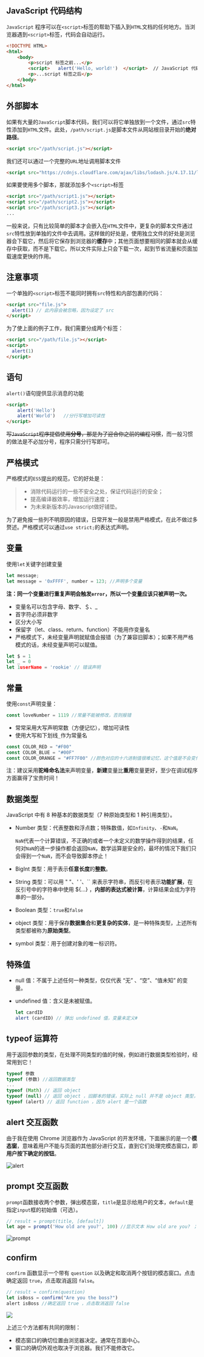 ## JavaScript 代码结构

`JavaScript` 程序可以在`<script>`标签的帮助下插入到`HTML`文档的任何地方。当浏览器遇到`<script>`标签，代码会自动运行。

```html
<!DOCTYPE HTML> 
<html> 
    <body>  
        <p>script 标签之前...</p> 
        <script>   alert('Hello, world!')  </script>  // JavaScript 代码块
        <p>...script 标签之后</p> 
    </body>
</html>
```

## 外部脚本

如果有大量的`JavaScript`脚本代码，我们可以将它单独放到一个文件，通过`src`特性添加到`HTML`文件。此处，`/path/script.js`是脚本文件从网站根目录开始的**绝对路径**。

```html
<script src="/path/script.js"></script>
```

我们还可以通过一个完整的`URL`地址调用脚本文件

```html
<script src="https://cdnjs.cloudflare.com/ajax/libs/lodash.js/4.17.11/lodash.js"></script>
```

如果要使用多个脚本，那就添加多个`<script>`标签

```html
<script src="/path/script1.js"></script>
<script src="/path/script2.js"></script>
<script src="/path/script3.js"></script>
...
```

一般来说，只有比较简单的脚本才会嵌入在`HTML`文件中，更复杂的脚本文件通过`src`特性放到单独的文件中去调用。这样做的好处是，使用独立文件的好处是浏览器会下载它，然后将它保存到浏览器的**缓存**中；其他页面想要相同的脚本就会从缓存中获取，而不是下载它。所以文件实际上只会下载一次，起到节省流量和页面加载速度更快的作用。

## 注意事项

一个单独的`<script>`标签不能同时拥有`src`特性和内部包裹的代码：

```html
<script src="file.js">
  alert(1) // 此内容会被忽略，因为设定了 src
</script>
```

为了使上面的例子工作，我们需要分成两个标签：

```html
<script src="/path/file.js"></script>
<script>
  alert(1)
</script>
```

## 语句

`alert()`语句提供显示消息的功能

```html
<script> 
    alert('Hello')
	alert('World')	 //分行写增加可读性
</script>
```

~~写`JavaScript`程序提倡使用**分号**，那是为了迎合你之前的编程习惯~~，而一般习惯的做法是不必加分号，程序只需分行写即可。

## 严格模式

严格模式的`ES5`提出的规范，它的好处是：

>- 消除代码运行的一些不安全之处，保证代码运行的安全；
>- 提高编译器效率，增加运行速度；
>- 为未来新版本的Javascript做好铺垫。

为了避免报一些列不明原因的错误，日常开发一般是禁用严格模式，在此不做过多赘述。严格模式可以通过`use strict;`的表达式声明。

## 变量

使用`let`关键字创建变量

```javascript
let message; 
let message = '0xFFFF', number = 123; //声明多个变量
```

**注：同一个变量进行重复声明会触发`error`，所以一个变量应该只被声明一次。**

- 变量名可以包含字母、数字、＄、_
- 首字符必须非数字
- 区分大小写
- 保留字（let、class、return、function）不能用作变量名
- 严格模式下，未经变量声明就赋值会报错（为了兼容旧脚本）；如果不用严格模式的话，未经变量声明可以赋值。

```javascript
let $ = 1
let _ = 0
let 1userName = 'rookie' // 错误声明
```

## 常量

使用`const`声明变量：

```javascript
const loveNumber = 1119 //常量不能被修改，否则报错
```

- 常常采用大写声明常数（方便记忆），增加可读性
- 使用大写和下划线`_`作为常量名

```javascript
const COLOR_RED = "#F00"
const COLOR_BLUE = "#00F"
const COLOR_ORANGE = "#FF7F00" //颜色对应的十六进制值很难记忆，这个值是不会变化的，于是就用大写字母来表示
```

注：建议采用**驼峰命名法**来声明变量，**新建**变量比**重用**变量更好，至少在调试程序方面赢得了宝贵时间！

## 数据类型

JavaScript 中有 8 种基本的数据类型（7 种原始类型和 1 种引用类型）。

- Number 类型：代表整数和浮点数；特殊数值，如`Infinity`、`-`和`NaN`。

   `NaN`代表一个计算错误，不正确的或者一个未定义的数学操作得到的结果，任何对`NaN`的进一步操作都会返回`NaN`，数学运算是安全的，最坏的情况下我们只会得到一个`NaN`，而不会导致脚本停止！

- BigInt 类型：用于表示**任意长度**的**整数**。

- String 类型：可以用 " "、' '、`` 来表示字符串，而反引号表示**功能扩展**，在反引号中的字符串中使用 ${...} ，**内部的表达式被计算**，计算结果会成为字符串的一部分。

- Boolean 类型：`true`和`false`

- object 类型：用于保存**数据集合**和**更复杂的实体**，是一种特殊类型，上述所有类型都被称为**原始类型**。 

- symbol 类型：用于创建对象的唯一标识符。

## 特殊值

- null 值：不属于上述任何一种类型，仅仅代表 “无” 、“空”、“值未知” 的变量。

- undefined 值：含义是未被赋值。

  ```javascript
  let cardID 
  alert (cardID) // 弹出 undefined 值，变量未定义#
  ```

## typeof  运算符

用于返回参数的类型，在处理不同类型的值的时候，例如进行数据类型检验时，经常用到它！

```javascript
typeof 参数 
typeof (参数) //返回数据类型
...
typeof (Math) // 返回 object 
typeof (null) // 返回 object ，旧脚本的错误，实际上 null 并不是 object 类型，而是一个特殊值
typeof (alert) // 返回 function ，因为 alert 是一个函数
```

## alert 交互函数

由于我在使用 Chrome 浏览器作为 JavaScript 的开发环境，下面展示的是一个**模态窗**，意味着用户不能与页面的其他部分进行交互，直到它们处理完模态窗口，即**用户按下确定的按钮**。

![alert](D:\Note\JavaScript\image\alert20201018215510.png)

## prompt  交互函数

`prompt`函数接收两个参数，弹出模态窗，`title`是显示给用户的文本，`default`是指定`input`框的初始值（可选）。

```javascript
// result = prompt(title, [default]) 
let age = prompt('How old are you?', 100) //显示文本 How old are you? ；输入框键入 100
```

![prompt](D:\Note\JavaScript\image\prompt20201018221729.png)

## confirm

`confirm` 函数显示一个带有 `question` 以及确定和取消两个按钮的模态窗口。点击确定返回 `true`，点击取消返回 `false`。

```javascript
// result = confirm(question)
let isBoss = confirm("Are you the boss?") 
alert isBoss //确定返回 true ，点击取消返回 false
```

![](D:\Note\JavaScript\image\confirm20201018222207.png)

上述三个方法都有共同的限制：

- 模态窗口的确切位置由浏览器决定。通常在页面中心。
- 窗口的确切外观也取决于浏览器。我们不能修改它。









